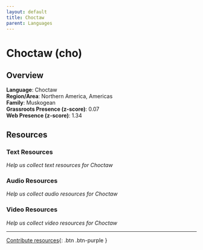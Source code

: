 ```yaml
---
layout: default
title: Choctaw
parent: Languages
---
```


# Choctaw (cho)

## Overview

**Language**: Choctaw  
**Region/Area**: Northern America, Americas  
**Family**: Muskogean  
**Grassroots Presence (z-score)**: 0.07  
**Web Presence (z-score)**: 1.34  

## Resources

### Text Resources
*Help us collect text resources for Choctaw*

### Audio Resources
*Help us collect audio resources for Choctaw*

### Video Resources
*Help us collect video resources for Choctaw*

---

[Contribute resources](https://forms.office.com/e/1SfLJx3u1r){: .btn .btn-purple }

